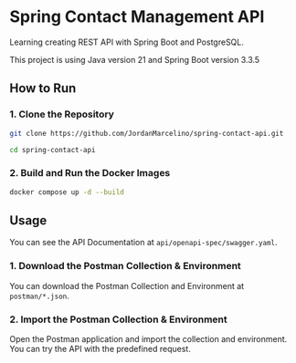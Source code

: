 # Spring Contact Management API

Learning creating REST API with Spring Boot and PostgreSQL.

This project is using Java version 21 and Spring Boot
version 3.3.5

## How to Run

### 1. Clone the Repository

```bash
git clone https://github.com/JordanMarcelino/spring-contact-api.git

cd spring-contact-api
```

### 2. Build and Run the Docker Images

```bash
docker compose up -d --build
```

## Usage

You can see the API Documentation at `api/openapi-spec/swagger.yaml`.

### 1. Download the Postman Collection & Environment

You can download the Postman Collection and Environment at ```postman/*.json```.

### 2. Import the Postman Collection & Environment

Open the Postman application and import the collection and environment. You can try the API with the predefined request.